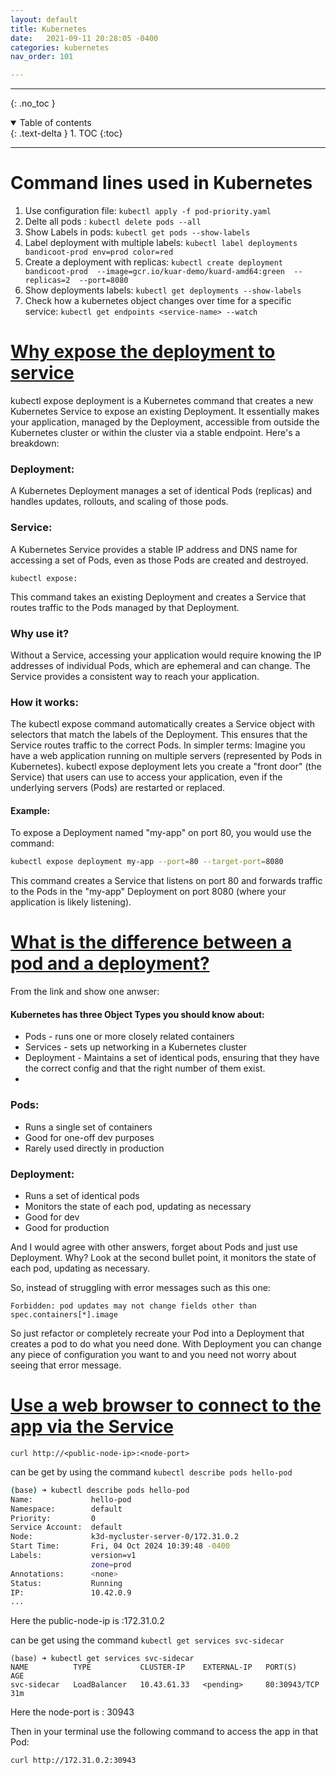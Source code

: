 ```yaml
---
layout: default
title: Kubernetes
date:   2021-09-11 20:28:05 -0400
categories: kubernetes
nav_order: 101

---
```


---
{: .no_toc }

<details open markdown="block">
  <summary>
    Table of contents
  </summary>
  {: .text-delta }
1. TOC
{:toc}
</details>

---

# Command lines used in Kubernetes

1. Use configuration file: `kubectl apply -f pod-priority.yaml`
2. Delte all pods : `kubectl delete pods --all`
3. Show Labels in pods: `kubectl get pods --show-labels`
4. Label deployment with multiple labels: `kubectl label deployments bandicoot-prod env=prod color=red`
5. Create a deployment with replicas: `kubectl create deployment bandicoot-prod  --image=gcr.io/kuar-demo/kuard-amd64:green  --replicas=2  --port=8080`
6. Show deployments labels: `kubectl get deployments --show-labels`
7. Check how a kubernetes object changes over time for a specific service: `kubectl get endpoints <service-name> --watch`

# [Why expose the deployment to service](https://www.google.com/search?q=kubectl+expose+deployment+meaning&rlz=1C1UEAD_enUS1114US1114&oq=kubectl+expose+deployment+meaning&gs_lcrp=EgZjaHJvbWUyBggAEEUYOTIHCAEQIRigATIHCAIQIRigATIHCAMQIRigATIHCAQQIRigATIHCAUQIRigATIHCAYQIRifBdIBCDQxNTdqMGo0qAIAsAIB&sourceid=chrome&ie=UTF-8)

kubectl expose deployment is a Kubernetes command that creates a new Kubernetes Service to expose an existing Deployment. It essentially makes your application, managed by the Deployment, accessible from outside the Kubernetes cluster or within the cluster via a stable endpoint. 
Here's a breakdown:

### Deployment:
A Kubernetes Deployment manages a set of identical Pods (replicas) and handles updates, rollouts, and scaling of those pods. 
### Service:
A Kubernetes Service provides a stable IP address and DNS name for accessing a set of Pods, even as those Pods are created and destroyed. 

`kubectl expose:`

This command takes an existing Deployment and creates a Service that routes traffic to the Pods managed by that Deployment. 

### Why use it?
Without a Service, accessing your application would require knowing the IP addresses of individual Pods, which are ephemeral and can change. The Service provides a consistent way to reach your application. 
### How it works:
The kubectl expose command automatically creates a Service object with selectors that match the labels of the Deployment. This ensures that the Service routes traffic to the correct Pods. 
In simpler terms: Imagine you have a web application running on multiple servers (represented by Pods in Kubernetes). kubectl expose deployment lets you create a "front door" (the Service) that users can use to access your application, even if the underlying servers (Pods) are restarted or replaced. 
#### Example:
To expose a Deployment named "my-app" on port 80, you would use the command: 
``` bash
kubectl expose deployment my-app --port=80 --target-port=8080
```

This command creates a Service that listens on port 80 and forwards traffic to the Pods in the "my-app" Deployment on port 8080 (where your application is likely listening). 

# [What is the difference between a pod and a deployment?](https://stackoverflow.com/questions/41325087/what-is-the-difference-between-a-pod-and-a-deployment#comment83175967_47729498)

From the link and show one anwser:

#### Kubernetes has three Object Types you should know about:

- Pods - runs one or more closely related containers
- Services - sets up networking in a Kubernetes cluster
- Deployment - Maintains a set of identical pods, ensuring that they have the correct config and that the right number of them exist.
- 
### Pods:

- Runs a single set of containers
- Good for one-off dev purposes
- Rarely used directly in production

### Deployment:

- Runs a set of identical pods
- Monitors the state of each pod, updating as necessary
- Good for dev
- Good for production

And I would agree with other answers, forget about Pods and just use Deployment. Why? Look at the second bullet point, it monitors the state of each pod, updating as necessary.

So, instead of struggling with error messages such as this one:

`Forbidden: pod updates may not change fields other than spec.containers[*].image`

So just refactor or completely recreate your Pod into a Deployment that creates a pod to do what you need done. With Deployment you can change any piece of configuration you want to and you need not worry about seeing that error message.

# [Use a web browser to connect to the app via the Service](https://kubernetes.io/docs/tasks/access-application-cluster/service-access-application-cluster/#:~:text=Use%20the%20node%20address%20and%20node%20port%20to,%3Cnode-port%3E%20is%20the%20NodePort%20value%20for%20your%20service.)

`curl http://<public-node-ip>:<node-port>`

<public-node-ip> can be get by using the command `kubectl describe pods hello-pod`

```bash
(base) ➜ kubectl describe pods hello-pod
Name:             hello-pod
Namespace:        default
Priority:         0
Service Account:  default
Node:             k3d-mycluster-server-0/172.31.0.2 
Start Time:       Fri, 04 Oct 2024 10:39:48 -0400
Labels:           version=v1
                  zone=prod
Annotations:      <none>
Status:           Running
IP:               10.42.0.9
...
```
Here the public-node-ip is :172.31.0.2


<node-port> can be get using the command `kubectl get services svc-sidecar`

```
(base) ➜ kubectl get services svc-sidecar
NAME          TYPE           CLUSTER-IP    EXTERNAL-IP   PORT(S)        AGE
svc-sidecar   LoadBalancer   10.43.61.33   <pending>     80:30943/TCP   31m
```

Here the node-port is : 30943

Then in your terminal use the following command to access the app in that Pod:

`curl http://172.31.0.2:30943`
